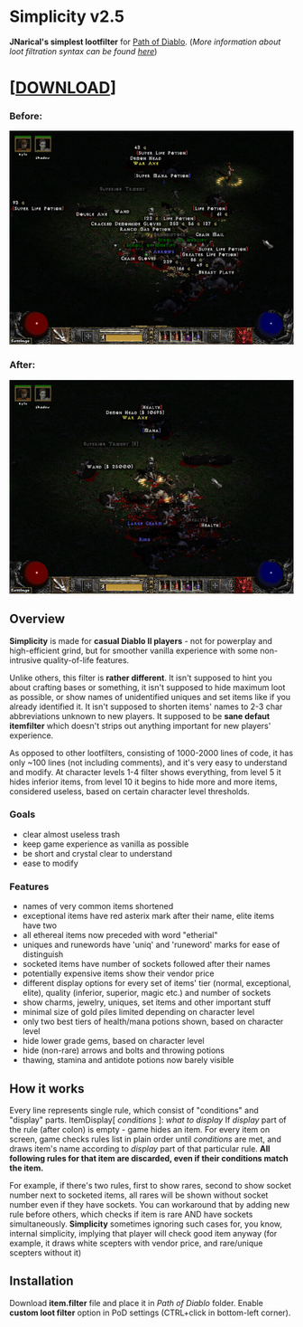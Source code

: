 # Simplicity v2.5

**JNarical's simplest lootfilter** for [Path of Diablo](https://pathofdiablo.com).
(*More information about loot filtration syntax can be found [here](http://pathofdiablo.com/wiki/index.php/Loot_Filtration)*)

# \[[DOWNLOAD](https://raw.githubusercontent.com/narical/jnsl/master/item.filter)\]

### Before:
![Without lootfilter](/images/before.png)

### After:
![With lootfilter](/images/after.png)

## Overview
**Simplicity** is made for **casual Diablo II players** - not for powerplay and high-efficient grind, but for smoother vanilla experience with some non-intrusive quality-of-life features.

Unlike others, this filter is **rather different**. It isn't supposed to hint you about crafting bases or something, it isn't supposed to hide maximum loot as possible, or show names of unidentified uniques and set items like if you already identified it. It isn't supposed to shorten items' names to 2-3 char abbreviations unknown to new players. It supposed to be **sane defaut itemfilter** which doesn't strips out anything important for new players' experience.

As opposed to other lootfilters, consisting of 1000-2000 lines of code, it has only ~100 lines (not including comments), and it's very easy to understand and modify. At character levels 1-4 filter shows everything, from level 5 it hides inferior items, from level 10 it begins to hide more and more items, considered useless, based on certain character level thresholds.

### Goals
* clear almost useless trash
* keep game experience as vanilla as possible
* be short and crystal clear to understand
* ease to modify

### Features
* names of very common items shortened
* exceptional items have red asterix mark after their name, elite items have two
* all ethereal items now preceded with word "etherial"
* uniques and runewords have 'uniq' and 'runeword' marks for ease of distinguish
* socketed items have number of sockets followed after their names
* potentially expensive items show their vendor price
* different display options for every set of items' tier (normal, exceptional, elite), quality (inferior, superior, magic etc.) and number of sockets
* show charms, jewelry, uniques, set items and other important stuff
* minimal size of gold piles limited depending on character level
* only two best tiers of health/mana potions shown, based on character level
* hide lower grade gems, based on character level
* hide (non-rare) arrows and bolts and throwing potions
* thawing, stamina and antidote potions now barely visible

## How it works
Every line represents single rule, which consist of "conditions" and "display" parts.
ItemDisplay\[ *conditions* \]: *what to display*
If *display* part of the rule (after colon) is empty - game hides an item.
For every item on screen, game checks rules list in plain order until *conditions* are met, and draws item's name according to *display* part of that particular rule. **All following rules for that item are discarded, even if their conditions match the item.**

For example, if there's two rules, first to show rares, second to show socket number next to socketed items, all rares will be shown without socket number even if they have sockets. You can workaround that by adding new rule before others, which checks if item is rare AND have sockets simultaneously. **Simplicity** sometimes ignoring such cases for, you know, internal simplicity, implying that player will check good item anyway (for example, it draws white scepters with vendor price, and rare/unique scepters without it)

## Installation
Download **item.filter** file and place it in *Path of Diablo* folder. Enable **custom loot filter** option in PoD settings (CTRL+click in bottom-left corner).
